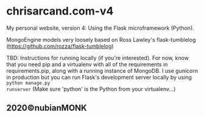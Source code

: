 chrisarcand.com-v4
==================

My personal website, version 4: Using the Flask microframework (Python).

MongoEngine models very loosely based on Ross Lawley's flask-tumblelog (https://github.com/rozza/flask-tumblelog)

TBD: Instructions for running locally (if you're interested). For now, know that you need pip and a virtualenv 
with all of the requirements in requirements.pip, along with a running instance of MongoDB. I use gunicorn in
production but you can run Flask's development server locally by using <code>python manage.py runserver</code>
(Make sure 'python' is the Python from your virtualenv...)
<h2>2020©nubianMONK</h2>

